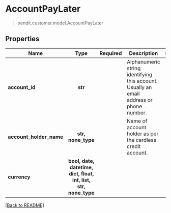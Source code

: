 # AccountPayLater
> xendit.customer.model.AccountPayLater


## Properties
| Name | Type | Required | Description | Examples |
|------------|:-------------:|:-------------:|-------------|:-------------:|
| **account_id** | **str** | | Alphanumeric string identifying this account. Usually an email address or phone number.  |  |
| **account_holder_name** | **str, none_type** | | Name of account holder as per the cardless credit account.  |  |
| **currency** | **bool, date, datetime, dict, float, int, list, str, none_type** | |   |  |


[[Back to README]](../../README.md)


